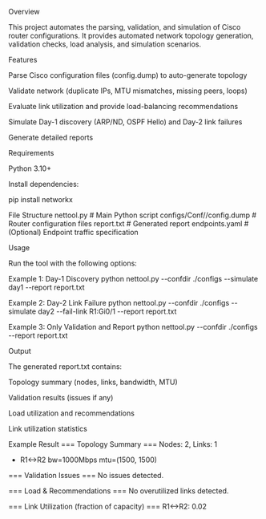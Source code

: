 Overview

This project automates the parsing, validation, and simulation of Cisco router configurations.
It provides automated network topology generation, validation checks, load analysis, and simulation scenarios.

Features

Parse Cisco configuration files (config.dump) to auto-generate topology

Validate network (duplicate IPs, MTU mismatches, missing peers, loops)

Evaluate link utilization and provide load-balancing recommendations

Simulate Day-1 discovery (ARP/ND, OSPF Hello) and Day-2 link failures

Generate detailed reports

Requirements

Python 3.10+

Install dependencies:

pip install networkx

File Structure
nettool.py                          # Main Python script
configs/Conf/<Router>/config.dump   # Router configuration files
report.txt                          # Generated report
endpoints.yaml                      # (Optional) Endpoint traffic specification

Usage

Run the tool with the following options:

Example 1: Day-1 Discovery
python nettool.py --confdir ./configs --simulate day1 --report report.txt

Example 2: Day-2 Link Failure
python nettool.py --confdir ./configs --simulate day2 --fail-link R1:Gi0/1 --report report.txt

Example 3: Only Validation and Report
python nettool.py --confdir ./configs --report report.txt

Output

The generated report.txt contains:

Topology summary (nodes, links, bandwidth, MTU)

Validation results (issues if any)

Load utilization and recommendations

Link utilization statistics

Example Result
=== Topology Summary ===
Nodes: 2, Links: 1
 - R1<->R2 bw=1000Mbps mtu=(1500, 1500)

=== Validation Issues ===
No issues detected.

=== Load & Recommendations ===
No overutilized links detected.

=== Link Utilization (fraction of capacity) ===
 R1<->R2: 0.02
